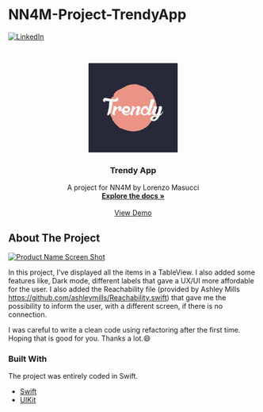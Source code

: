 # NN4M-Project-TrendyApp

[![LinkedIn][linkedin-shield]][linkedin-url]

<!-- PROJECT LOGO -->
<br />
<p align="center">
  <a href="https://github.com/masucci/NN4M-Project-TrendyApp">
    <img src="images/logo.png" alt="Logo" width="180" height="180">
  </a>

  <h3 align="center">Trendy App</h3>

  <p align="center">
    A project for NN4M by Lorenzo Masucci
    <br />
    <a href="https://github.com/masucci/NN4M-Project-TrendyApp"><strong>Explore the docs »</strong></a>
    <br />
    <br />
    <a href="https://github.com/othneildrew/Best-README-Template">View Demo</a>
  </p>
</p>

<!-- ABOUT THE PROJECT -->
## About The Project

[![Product Name Screen Shot][product-screenshot]](https://example.com)

In this project, I've displayed all the items in a TableView. I also added some features like, Dark mode, different labels that gave a UX/UI more affordable for the user. I also added the Reachability file (provided by Ashley Mills https://github.com/ashleymills/Reachability.swift) that gave me the possibility to inform the user, with a different screen, if there is no connection.

I was careful to write a clean code using refactoring after the first time. Hoping that is good for you. Thanks a lot.:smile:

### Built With
The project was entirely coded in Swift.
* [Swift](https://swift.org/)
* [UIKit](https://developer.apple.com/documentation/uikit)


<!-- MARKDOWN LINKS & IMAGES -->
[linkedin-shield]: https://img.shields.io/badge/-LinkedIn-black.svg?style=flat-square&logo=linkedin&colorB=555
[linkedin-url]: https://www.linkedin.com/in/lorenzo-masucci/
[product-screenshot]: images/screenshot.png
